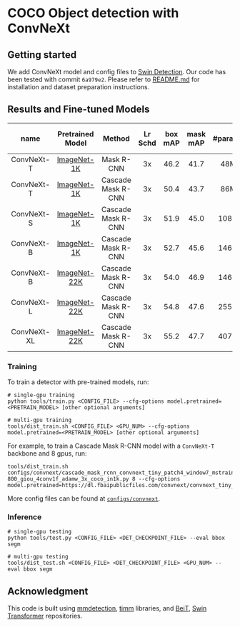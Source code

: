# COCO Object detection with ConvNeXt

## Getting started 

We add ConvNeXt model and config files to [Swin Detection](https://github.com/SwinTransformer/Swin-Transformer-Object-Detection/tree/6a979e2164e3fb0de0ca2546545013a4d71b2f7d).
Our code has been tested with commit `6a979e2`. Please refer to [README.md](https://github.com/SwinTransformer/Swin-Transformer-Object-Detection/blob/6a979e2164e3fb0de0ca2546545013a4d71b2f7d/README.md) for installation and dataset preparation instructions.

## Results and Fine-tuned Models

| name | Pretrained Model | Method | Lr Schd | box mAP | mask mAP | #params | FLOPs | Fine-tuned Model |
|:---:|:---:|:---:|:---:| :---:|:---:|:---:|:---:| :---:|
| ConvNeXt-T | [ImageNet-1K](https://dl.fbaipublicfiles.com/convnext/convnext_tiny_1k_224.pth) | Mask R-CNN | 3x | 46.2 | 41.7 | 48M | 262G | [model](https://dl.fbaipublicfiles.com/convnext/coco/mask_rcnn_convnext_tiny_1k_3x.pth) |
| ConvNeXt-T | [ImageNet-1K](https://dl.fbaipublicfiles.com/convnext/convnext_tiny_1k_224.pth) | Cascade Mask R-CNN | 3x | 50.4 | 43.7 | 86M | 741G | [model](https://dl.fbaipublicfiles.com/convnext/coco/cascade_mask_rcnn_convnext_tiny_1k_3x.pth) |
| ConvNeXt-S | [ImageNet-1K](https://dl.fbaipublicfiles.com/convnext/convnext_small_1k_224.pth) | Cascade Mask R-CNN | 3x | 51.9 | 45.0 | 108M | 827G | [model](https://dl.fbaipublicfiles.com/convnext/coco/cascade_mask_rcnn_convnext_small_1k_3x.pth) |
| ConvNeXt-B | [ImageNet-1K](https://dl.fbaipublicfiles.com/convnext/convnext_base_1k_224.pth) | Cascade Mask R-CNN | 3x | 52.7 | 45.6 | 146M | 964G | [model](https://dl.fbaipublicfiles.com/convnext/coco/cascade_mask_rcnn_convnext_base_1k_3x.pth) |
| ConvNeXt-B | [ImageNet-22K](https://dl.fbaipublicfiles.com/convnext/convnext_base_22k_224.pth) | Cascade Mask R-CNN | 3x | 54.0 | 46.9 | 146M | 964G | [model](https://dl.fbaipublicfiles.com/convnext/coco/cascade_mask_rcnn_convnext_base_22k_3x.pth) |
| ConvNeXt-L | [ImageNet-22K](https://dl.fbaipublicfiles.com/convnext/convnext_large_22k_224.pth) | Cascade Mask R-CNN | 3x | 54.8 | 47.6 | 255M | 1354G | [model](https://dl.fbaipublicfiles.com/convnext/coco/cascade_mask_rcnn_convnext_large_22k_3x.pth) |
| ConvNeXt-XL | [ImageNet-22K](https://dl.fbaipublicfiles.com/convnext/convnext_xlarge_22k_224.pth) | Cascade Mask R-CNN | 3x | 55.2 | 47.7 | 407M | 1898G | [model](https://dl.fbaipublicfiles.com/convnext/coco/cascade_mask_rcnn_convnext_xlarge_22k_3x.pth) |


### Training

To train a detector with pre-trained models, run:
```
# single-gpu training
python tools/train.py <CONFIG_FILE> --cfg-options model.pretrained=<PRETRAIN_MODEL> [other optional arguments]

# multi-gpu training
tools/dist_train.sh <CONFIG_FILE> <GPU_NUM> --cfg-options model.pretrained=<PRETRAIN_MODEL> [other optional arguments] 
```
For example, to train a Cascade Mask R-CNN model with a `ConvNeXt-T` backbone and 8 gpus, run:
```
tools/dist_train.sh configs/convnext/cascade_mask_rcnn_convnext_tiny_patch4_window7_mstrain_480-800_giou_4conv1f_adamw_3x_coco_in1k.py 8 --cfg-options model.pretrained=https://dl.fbaipublicfiles.com/convnext/convnext_tiny_1k_224.pth
```

More config files can be found at [`configs/convnext`](configs/convnext).


### Inference
```
# single-gpu testing
python tools/test.py <CONFIG_FILE> <DET_CHECKPOINT_FILE> --eval bbox segm

# multi-gpu testing
tools/dist_test.sh <CONFIG_FILE> <DET_CHECKPOINT_FILE> <GPU_NUM> --eval bbox segm
```

## Acknowledgment 

This code is built using [mmdetection](https://github.com/open-mmlab/mmdetection), [timm](https://github.com/rwightman/pytorch-image-models) libraries, and [BeiT](https://github.com/microsoft/unilm/tree/f8f3df80c65eb5e5fc6d6d3c9bd3137621795d1e/beit), [Swin Transformer](https://github.com/microsoft/Swin-Transformer) repositories.
